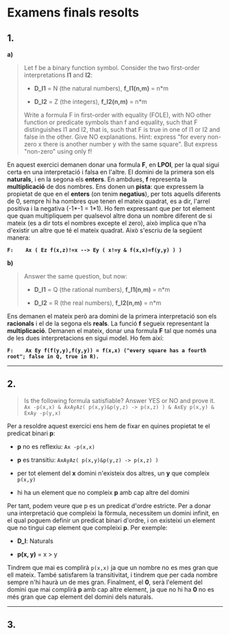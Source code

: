 # Examens finals resolts

## 1.

**a)**

> Let f be a binary function symbol. Consider the two first-order interpretations **I1** and **I2**:
> 
> + **D_I1** = N (the natural numbers), **f_I1(n,m)** = n\*m
> 
> + **D_I2** = Z (the integers), **f_I2(n,m)** = n\*m
> 
> Write a formula F in first-order with equality (FOLE), with NO other function or predicate symbols than f and equality, such that F distinguishes I1 and I2, that is, such that F is true in one of I1 or I2 and false in the other. Give NO explanations. Hint: express "for every non-zero x there is another number y with the same square". But express "non-zero" using only f!

En aquest exercici demanen donar una formula **F**, en **LPOI**, per la qual sigui certa en una interpretació i falsa en l'altre. El domini de la primera son els **naturals**, i en la segona els **enters**. En ambdues, **f** representa la **multiplicació** de dos nombres. Ens donen un **pista**: que expressem la propietat de que en el **enters** (on tenim **negatius**), per tots aquells diferents de 0, sempre hi ha nombres que tenen el mateix quadrat, es a dir, l'arrel positiva i la negativa (-1\*-1 = 1\*1). Ho fem expressant que per tot element que quan multipliquem per qualsevol altre dona un nombre diferent de si mateix (es a dir tots el nombres excepte el zero), això implica que n'ha d'existir un altre que té el mateix quadrat. Això s'escriu de la següent manera:

**`F:    Ax ( Ez f(x,z)!=x --> Ey ( x!=y & f(x,x)=f(y,y) ) )`**

**b)**

> Answer the same question, but now:
> 
> + **D_I1** = Q (the rational numbers), **f_I1(n,m)** = n\*m
> 
> + **D_I2** = R (the real numbers), **f_I2(n,m)** = n\*m

Ens demanen el mateix però ara domini de la primera interpretació son els **racionals** i el de la segona els **reals**. La funció **f** segueix representant la **multiplicació**. Demanen el mateix, donar una formula **F** tal que només una de les dues interpretacions en sigui model. Ho fem així:

**`F:    Ax Ey f(f(y,y),f(y,y)) = f(x,x) ("every square has a fourth root"; false in Q, true in R).`**

---

## 2.

> Is the following formula satisfiable? Answer YES or NO and prove it.
> `Ax -p(x,x) & AxAyAz( p(x,y)&p(y,z) -> p(x,z) ) & AxEy p(x,y) & ExAy -p(y,x)`

Per a resoldre aquest exercici ens hem de fixar en quines propietat te el predicat binari **p**:

+ **p** no es reflexiu: `Ax -p(x,x)`

+ **p** es transitiu: `AxAyAz( p(x,y)&p(y,z) -> p(x,z) )`

+ per tot element del **x** domini n'existeix dos altres, un **y** que compleix `p(x,y)`

+ hi ha un element que no compleix **p** amb cap altre del domini

Per tant, podem veure que p es un predicat d'ordre estricte. Per a donar una interpretació que compleixi la fòrmula, necessitem un domini infinit, en el qual poguem definir un predicat binari d'ordre, i on existeixi un element que no tingui cap element que compleixi **p**. Per exemple:

+ **D_I**: Naturals

+ **p(x, y)** = x > y

Tindrem que mai es complirà `p(x,x)` ja que un nombre no es mes gran que ell mateix. També satisfarem la transitivitat, i tindrem que per cada nombre sempre n'hi haurà un de mes gran. Finalment, el **0**, serà l'element del domini que mai complirà **p** amb cap altre element, ja que no hi ha **0** no es més gran que cap element del domini dels naturals.

---

## 3.


